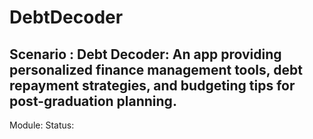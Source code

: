 # DebtDecoder 

## Scenario : Debt Decoder: An app providing personalized finance management tools, debt repayment strategies, and budgeting tips for post-graduation planning.

Module: 
Status:
